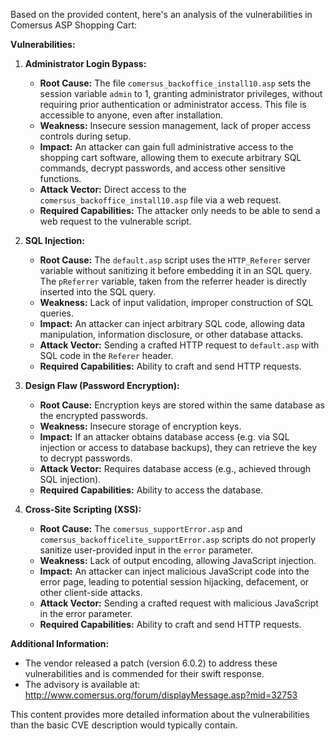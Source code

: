 Based on the provided content, here's an analysis of the vulnerabilities in Comersus ASP Shopping Cart:

**Vulnerabilities:**

1.  **Administrator Login Bypass:**
    *   **Root Cause:** The file `comersus_backoffice_install10.asp` sets the session variable `admin` to 1, granting administrator privileges, without requiring prior authentication or administrator access. This file is accessible to anyone, even after installation.
    *   **Weakness:**  Insecure session management, lack of proper access controls during setup.
    *   **Impact:** An attacker can gain full administrative access to the shopping cart software, allowing them to execute arbitrary SQL commands, decrypt passwords, and access other sensitive functions.
    *   **Attack Vector:** Direct access to the `comersus_backoffice_install10.asp` file via a web request.
    *   **Required Capabilities:** The attacker only needs to be able to send a web request to the vulnerable script.

2.  **SQL Injection:**
    *   **Root Cause:** The `default.asp` script uses the `HTTP_Referer` server variable without sanitizing it before embedding it in an SQL query. The `pReferrer` variable, taken from the referrer header is directly inserted into the SQL query.
    *   **Weakness:** Lack of input validation, improper construction of SQL queries.
    *  **Impact:** An attacker can inject arbitrary SQL code, allowing data manipulation, information disclosure, or other database attacks.
    *   **Attack Vector:** Sending a crafted HTTP request to `default.asp` with SQL code in the `Referer` header.
    *   **Required Capabilities:** Ability to craft and send HTTP requests.

3.  **Design Flaw (Password Encryption):**
    *   **Root Cause:** Encryption keys are stored within the same database as the encrypted passwords.
    *   **Weakness:** Insecure storage of encryption keys.
    *  **Impact:** If an attacker obtains database access (e.g. via SQL injection or access to database backups), they can retrieve the key to decrypt passwords.
    *   **Attack Vector:** Requires database access (e.g., achieved through SQL injection).
    *   **Required Capabilities:** Ability to access the database.

4.  **Cross-Site Scripting (XSS):**
    *   **Root Cause:** The `comersus_supportError.asp` and `comersus_backofficelite_supportError.asp` scripts do not properly sanitize user-provided input in the `error` parameter.
    *   **Weakness:** Lack of output encoding, allowing JavaScript injection.
    *   **Impact:** An attacker can inject malicious JavaScript code into the error page, leading to potential session hijacking, defacement, or other client-side attacks.
    *  **Attack Vector:** Sending a crafted request with malicious JavaScript in the error parameter.
    *   **Required Capabilities:** Ability to craft and send HTTP requests.

**Additional Information:**

*   The vendor released a patch (version 6.0.2) to address these vulnerabilities and is commended for their swift response.
*   The advisory is available at: <http://www.comersus.org/forum/displayMessage.asp?mid=32753>

This content provides more detailed information about the vulnerabilities than the basic CVE description would typically contain.